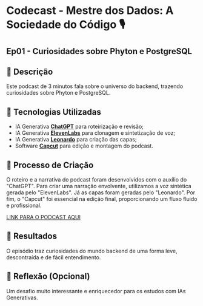 # Codecast - Mestre dos Dados: A Sociedade do Código 🎙
## Ep01 - Curiosidades sobre Phyton e PostgreSQL

## 📒 Descrição
Este podcast de 3 minutos fala sobre o universo do backend, trazendo curiosidades sobre Phyton e PostgreSQL.

## 🤖 Tecnologias Utilizadas
- IA Generativa **[ChatGPT](https://chat.openai.com)** para roteirização e revisão;
- IA Generativa **[ElevenLabs](https://www.elevenlabs.io)** para clonagem e sintetização de voz;
- IA Generativa **[Leonardo](https://leonardo.ai)** para criação das capas;
- Software **[Capcut](https://www.capcut.com/pt-br)** para edição e montagem do podcast.

## 🧐 Processo de Criação
O roteiro e a narrativa do podcast foram desenvolvidos com o auxílio do "ChatGPT". Para criar uma narração envolvente, utilizamos a voz sintética gerada pelo "ElevenLabs". Já as capas foram geradas pelo "Leonardo". Por fim, o "Capcut" foi essencial na edição final, proporcionando um fluxo fluido e profissional.

[LINK PARA O PODCAST AQUI](https://shimmering-impala-472.notion.site/PAS-Podcast-AI-Studio-fa78ef3182dc445d980337d9bf4d1f1e)

## 🚀 Resultados
O episódio traz curiosidades do mundo backend de uma forma leve, descontraída e de fácil entendimento.

## 💭 Reflexão (Opcional)
Um desafio muito interessante e enriquecedor para os estudos com IAs Generativas.
